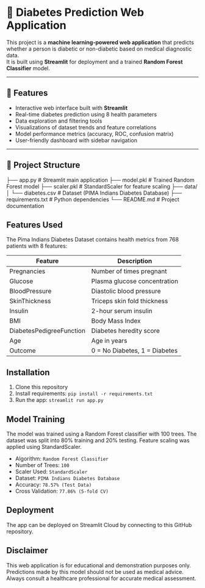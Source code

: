 # 🏥 Diabetes Prediction Web Application

This project is a **machine learning-powered web application** that predicts whether a person is diabetic or non-diabetic based on medical diagnostic data.  
It is built using **Streamlit** for deployment and a trained **Random Forest Classifier** model.

---

## 🚀 Features
- Interactive web interface built with **Streamlit**
- Real-time diabetes prediction using 8 health parameters
- Data exploration and filtering tools
- Visualizations of dataset trends and feature correlations
- Model performance metrics (accuracy, ROC, confusion matrix)
- User-friendly dashboard with sidebar navigation

---

## 📂 Project Structure

├── app.py              # Streamlit main application
├── model.pkl           # Trained Random Forest model
├── scaler.pkl          # StandardScaler for feature scaling
├── data/
│ └── diabetes.csv      # Dataset (PIMA Indians Diabetes Database)
├── requirements.txt    # Python dependencies
└── README.md           # Project documentation

## Features Used

The Pima Indians Diabetes Dataset contains health metrics from 768 patients with 8 features:

| Feature                  | Description                  |
| ------------------------ | ---------------------------- |
| Pregnancies              | Number of times pregnant     |
| Glucose                  | Plasma glucose concentration |
| BloodPressure            | Diastolic blood pressure     |
| SkinThickness            | Triceps skin fold thickness  |
| Insulin                  | 2-hour serum insulin         |
| BMI                      | Body Mass Index              |
| DiabetesPedigreeFunction | Diabetes heredity score      |
| Age                      | Age in years                 |
| Outcome                  | 0 = No Diabetes, 1 = Diabetes|


## Installation

1. Clone this repository
2. Install requirements: `pip install -r requirements.txt`
3. Run the app: `streamlit run app.py`

## Model Training

The model was trained using a Random Forest classifier with 100 trees. The dataset was split into 80% training and 20% testing. Feature scaling was applied using StandardScaler.

- Algorithm: `Random Forest Classifier`
- Number of Trees: `100`
- Scaler Used: `StandardScaler`
- Dataset: `PIMA Indians Diabetes Database`
- Accuracy: `78.57% (Test Data)`
- Cross Validation: `77.86% (5-fold CV)`

## Deployment

The app can be deployed on Streamlit Cloud by connecting to this GitHub repository.

## Disclaimer

This web application is for educational and demonstration purposes only.
Predictions made by this model should not be used as medical advice.
Always consult a healthcare professional for accurate medical assessment.